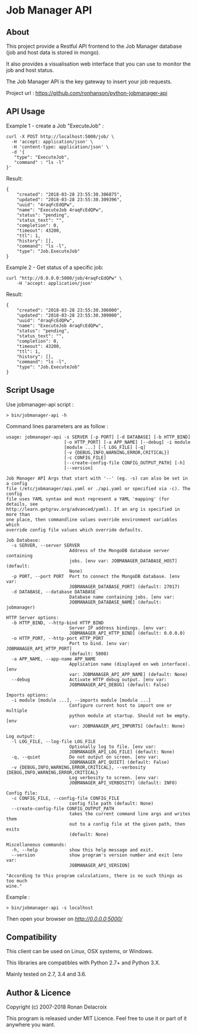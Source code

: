 Job Manager API
===============

About
-----

This project provide a Restful API frontend to the Job Manager database (job and host data is stored in mongo).

It also provides a visualisation web interface that you can use to monitor the job and host status.

The Job Manager API is the key gateway to insert your job requests.

Project url : https://github.com/ronhanson/python-jobmanager-api


API Usage
---------

Example 1 - create a Job "ExecuteJob" :

    curl -X POST http://localhost:5000/job/ \
      -H 'accept: application/json' \
      -H 'content-type: application/json' \
      -d '{
       "type": "ExecuteJob",
       "command" : "ls -l"
    }'
    
Result:

    {
        "created": "2018-03-28 23:55:30.306875",
        "updated": "2018-03-28 23:55:30.309396",
        "uuid": "4raqFcEdQPw",
        "name": "ExecuteJob 4raqFcEdQPw",
        "status": "pending",
        "status_text": "",
        "completion": 0,
        "timeout": 43200,
        "ttl": 1,
        "history": [],
        "command": "ls -l",
        "type": "Job.ExecuteJob"
    }

Example 2 - Get status of a specific job:

    curl "http://0.0.0.0:5000/job/4raqFcEdQPw" \
        -H 'accept: application/json'
    
Result:

    {
        "created": "2018-03-28 23:55:30.306000",
        "updated": "2018-03-28 23:55:30.309000",
        "uuid": "4raqFcEdQPw",
        "name": "ExecuteJob 4raqFcEdQPw",
        "status": "pending",
        "status_text": "",
        "completion": 0,
        "timeout": 43200,
        "ttl": 1,
        "history": [],
        "command": "ls -l",
        "type": "Job.ExecuteJob"
    }

Script Usage
------------

Use jobmanager-api script :

    > bin/jobmanager-api -h

Command lines parameters are as follow :    

    usage: jobmanager-api -s SERVER [-p PORT] [-d DATABASE] [-b HTTP_BIND]
                          [-o HTTP_PORT] [-a APP_NAME] [--debug] -i module
                          [module ...] [-l LOG_FILE] [-q]
                          [-v {DEBUG,INFO,WARNING,ERROR,CRITICAL}]
                          [-c CONFIG_FILE]
                          [--create-config-file CONFIG_OUTPUT_PATH] [-h]
                          [--version]
    
    Job Manager API Args that start with '--' (eg. -s) can also be set in a config
    file (/etc/jobmanager/api.yaml or ./api.yaml or specified via -c). The config
    file uses YAML syntax and must represent a YAML 'mapping' (for details, see
    http://learn.getgrav.org/advanced/yaml). If an arg is specified in more than
    one place, then commandline values override environment variables which
    override config file values which override defaults.
    
    Job Database:
      -s SERVER, --server SERVER
                            Address of the MongoDB database server containing
                            jobs. [env var: JOBMANAGER_DATABASE_HOST] (default:
                            None)
      -p PORT, --port PORT  Port to connect the MongoDB database. [env var:
                            JOBMANAGER_DATABASE_PORT] (default: 27017)
      -d DATABASE, --database DATABASE
                            Database name containing jobs. [env var:
                            JOBMANAGER_DATABASE_NAME] (default: jobmanager)
    
    HTTP Server options:
      -b HTTP_BIND, --http-bind HTTP_BIND
                            Server IP address bindings. [env var:
                            JOBMANAGER_API_HTTP_BIND] (default: 0.0.0.0)
      -o HTTP_PORT, --http-port HTTP_PORT
                            Port to bind. [env var: JOBMANAGER_API_HTTP_PORT]
                            (default: 5000)
      -a APP_NAME, --app-name APP_NAME
                            Application name (displayed on web interface). [env
                            var: JOBMANAGER_API_APP_NAME] (default: None)
      --debug               Activate HTTP debug output. [env var:
                            JOBMANAGER_API_DEBUG] (default: False)
    
    Imports options:
      -i module [module ...], --imports module [module ...]
                            Configure current host to import one or multiple
                            python module at startup. Should not be empty. [env
                            var: JOBMANAGER_API_IMPORTS] (default: None)
    
    Log output:
      -l LOG_FILE, --log-file LOG_FILE
                            Optionally log to file. [env var:
                            JOBMANAGER_API_LOG_FILE] (default: None)
      -q, --quiet           Do not output on screen. [env var:
                            JOBMANAGER_API_QUIET] (default: False)
      -v {DEBUG,INFO,WARNING,ERROR,CRITICAL}, --verbosity {DEBUG,INFO,WARNING,ERROR,CRITICAL}
                            Log verbosity to screen. [env var:
                            JOBMANAGER_API_VERBOSITY] (default: INFO)
    
    Config file:
      -c CONFIG_FILE, --config-file CONFIG_FILE
                            config file path (default: None)
      --create-config-file CONFIG_OUTPUT_PATH
                            takes the current command line args and writes them
                            out to a config file at the given path, then exits
                            (default: None)
    
    Miscellaneous commands:
      -h, --help            show this help message and exit.
      --version             show program's version number and exit [env var:
                            JOBMANAGER_API_VERSION]
    
    "According to this program calculations, there is no such things as too much
    wine."

Example : 

    > bin/jobmanager-api -s localhost

Then open your browser on *http://0.0.0.0:5000/* 

Compatibility
-------------

This client can be used on Linux, OSX systems, or Windows.

This libraries are compatibles with Python 2.7+ and Python 3.X.

Mainly tested on 2.7, 3.4 and 3.6.


Author & Licence
----------------

Copyright (c) 2007-2018 Ronan Delacroix

This program is released under MIT Licence. Feel free to use it or part of it anywhere you want.
 
